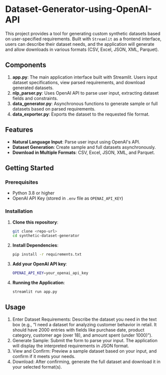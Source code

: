 # Dataset-Generator-using-OpenAI-API
This project provides a tool for generating custom synthetic datasets based on user-specified requirements. Built with `Streamlit` as a frontend interface, users can describe their dataset needs, and the application will generate and allow downloads in various formats (CSV, Excel, JSON, XML, Parquet).

## Components

1. **app.py**: The main application interface built with Streamlit. Users input dataset specifications, view parsed requirements, and download generated datasets.
2. **nlp_parser.py**: Uses OpenAI API to parse user input, extracting dataset fields and constraints.
3. **data_generator.py**: Asynchronous functions to generate sample or full datasets based on parsed requirements.
4. **data_exporter.py**: Exports the dataset to the requested file format.

## Features

- **Natural Language Input**: Parse user input using OpenAI's API.
- **Dataset Generation**: Create sample and full datasets asynchronously.
- **Download in Multiple Formats**: CSV, Excel, JSON, XML, and Parquet.

## Getting Started

### Prerequisites

- Python 3.8 or higher
- OpenAI API Key (stored in `.env` file as `OPENAI_API_KEY`)

### Installation

1. **Clone this repository**:
   ```bash
   git clone <repo-url>
   cd synthetic-dataset-generator

2. **Install Dependencies**:
   ```bash
   pip install -r requirements.txt

3. **Add your OpenAI API key**:
   ```bash
   OPENAI_API_KEY=your_openai_api_key

4. **Running the Application**:
   ```bash
   streamlit run app.py

## Usage

1.	Enter Dataset Requirements: Describe the dataset you need in the text box (e.g., “I need a dataset for analyzing customer behavior in retail. It should have 2000 entries with fields like purchase date, product category, customer age (over 18), and amount spent (under 1000)”).
2.	Generate Sample: Submit the form to parse your input. The application will display the interpreted requirements in JSON format.
3.	View and Confirm: Preview a sample dataset based on your input, and confirm if it meets your needs.
4.	Download: After confirming, generate the full dataset and download it in your selected format(s).
   


